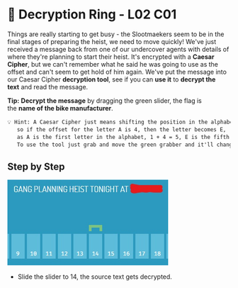 # 💍 Decryption Ring - L02 C01

Things are really starting to get busy - the Slootmaekers seem to be in the final stages of preparing the heist, we need to move quickly! We've just received a message back from one of our undercover agents with details of where they're planning to start their heist. It's encrypted with a **Caesar Cipher**, but we can't remember what he said he was going to use as the offset and can't seem to get hold of him again. We've put the message into our Caesar Cipher **decryption tool**, see if you can **use it** to **decrypt the text** and read the message.

**Tip:** **Decrypt the message** by dragging the green slider, the flag is the **name of the bike manufacturer**.

```txt
💡 Hint: A Caesar Cipher just means shifting the position in the alphabet by a certain number,
   so if the offset for the letter A is 4, then the letter becomes E,
   as A is the first letter in the alphabet, 1 + 4 = 5, E is the fifth position in the alphabet.
   To use the tool just grab and move the green grabber and it'll change the offset and decrypt the text.
```

## Step by Step

![image of slider and text](/assets/decryptionring1.jpg)

- Slide the slider to 14, the source text gets decrypted.
